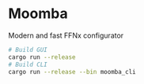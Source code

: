 # Moomba

Modern and fast FFNx configurator

```sh
# Build GUI
cargo run --release
# Build CLI
cargo run --release --bin moomba_cli
```
